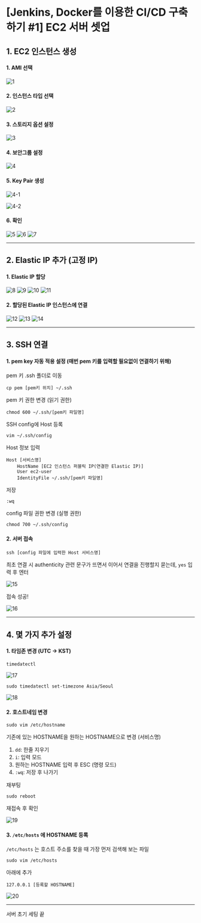 # [Jenkins, Docker를 이용한 CI/CD 구축하기 #1] EC2 서버 셋업

## 1. EC2 인스턴스 생성

#### 1. AMI 선택

![1](./images/1.png)

#### 2. 인스턴스 타입 선택

![2](./images/2.png)

#### 3. 스토리지 옵션 설정

![3](./images/3.png)

#### 4. 보안그룹 설정

![4](./images/4.png)

#### 5. Key Pair 생성

![4-1](./images/4-1.png)

![4-2](./images/4-2.png)

#### 6. 확인

![5](./images/5.png)
![6](./images/6.png)
![7](./images/7.png)

---

## 2. Elastic IP 추가 (고정 IP)

#### 1. Elastic IP 할당

![8](./images/8.png)
![9](./images/9.png)
![10](./images/10.png)
![11](./images/11.png)

#### 2. 할당된 Elastic IP 인스턴스에 연결

![12](./images/12.png)
![13](./images/13.png)
![14](./images/14.png)

---

## 3. SSH 연결

#### 1. pem key 자동 적용 설정 (매번 pem 키를 입력할 필요없이 연결하기 위해)

pem 키 .ssh 폴더로 이동

```
cp pem [pem키 위치] ~/.ssh
```

pem 키 권한 변경 (읽기 권한)

```
chmod 600 ~/.ssh/[pem키 파일명]
```

SSH config에 Host 등록

```
vim ~/.ssh/config
```

Host 정보 입력

```
Host [서비스명]
    HostName [EC2 인스턴스 퍼블릭 IP(연결한 Elastic IP)]
    User ec2-user
    IdentityFile ~/.ssh/[pem키 파일명]
```

저장

```
:wq
```

config 파일 권한 변경 (실행 권한)

```
chmod 700 ~/.ssh/config
```

#### 2. 서버 접속

```
ssh [config 파일에 입력한 Host 서비스명]
```

최초 연결 시 authenticity 관련 문구가 뜨면서 이어서 연결을 진행할지 묻는데, `yes` 입력 후 엔터

![15](./images/15.png)

접속 성공!

![16](./images/16.png)

---

## 4. 몇 가지 추가 설정

#### 1. 타임존 변경 (UTC -> KST)

```
timedatectl
```

![17](./images/17.png)

```
sudo timedatectl set-timezone Asia/Seoul
```

![18](./images/18.png)

#### 2. 호스트네임 변경

```
sudo vim /etc/hostname
```

기존에 있는 HOSTNAME을 원하는 HOSTNAME으로 변경 (서비스명)

1. `dd`: 한줄 지우기
2. `i`: 입력 모드
3. 원하는 HOSTNAME 입력 후 ESC (명령 모드)
4. `:wq`: 저장 후 나가기

재부팅

```
sudo reboot
```

재접속 후 확인

![19](./images/19.png)

#### 3. `/etc/hosts` 에 HOSTNAME 등록

`/etc/hosts` 는 호스트 주소를 찾을 때 가장 먼저 검색해 보는 파일

```
sudo vim /etc/hosts
```

아래에 추가

```
127.0.0.1 [등록할 HOSTNAME]
```

![20](./images/20.png)

---

서버 초기 세팅 끝
